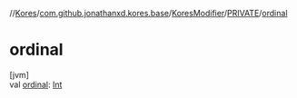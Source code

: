 //[Kores](../../../../index.md)/[com.github.jonathanxd.kores.base](../../index.md)/[KoresModifier](../index.md)/[PRIVATE](index.md)/[ordinal](ordinal.md)

# ordinal

[jvm]\
val [ordinal](ordinal.md): [Int](https://kotlinlang.org/api/latest/jvm/stdlib/kotlin/-int/index.html)
